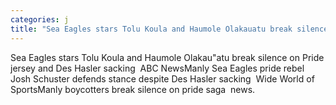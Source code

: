 ```yaml
---
categories: j
title: "Sea Eagles stars Tolu Koula and Haumole Olakauatu break silence on Pride jersey and Des Hasler sacking  ABC News"
---
```

Sea Eagles stars Tolu Koula and Haumole Olakau"atu break silence on Pride jersey and Des Hasler sacking&nbsp;&nbsp;ABC NewsManly Sea Eagles pride rebel Josh Schuster defends stance despite Des Hasler sacking&nbsp;&nbsp;Wide World of SportsManly boycotters break silence on pride saga&nbsp;&nbsp;news.